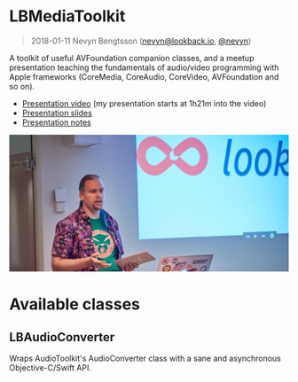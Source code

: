 # LBMediaToolkit

> 2018-01-11
> Nevyn Bengtsson (nevyn@lookback.io, [@nevyn](https://twitter.com/nevyn))

A toolkit of useful AVFoundation companion classes, and a meetup presentation
teaching the fundamentals of audio/video programming with Apple frameworks
(CoreMedia, CoreAudio, CoreVideo, AVFoundation and so on).

* [Presentation video](https://www.facebook.com/cocoaheadssthlm/videos/1918413685140957/)
  (my presentation starts at 1h21m into the video)
* [Presentation slides](Presentation/AVMediaToolkit%20Cocoaheads.pdf)
* [Presentation notes](Presentation/AVMediaToolkit%20presentation%20notes.rtf)

![](ego.jpg)

# Available classes

## LBAudioConverter

Wraps AudioToolkit's AudioConverter class with a sane and asynchronous
Objective-C/Swift API.
